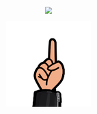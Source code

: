 <div align="center">

<p><a href="https://github.com/rdsmelanie" target="_blank">
<img src="https://img.shields.io/badge/-Rdsmelanie-CE635C?style=for-the-badge&logo=Github&logoColor=white&link=https://github.com/rdsmelanie"/>
</a><p>

<img width="200px" src="Finger.png">
 
</div>
